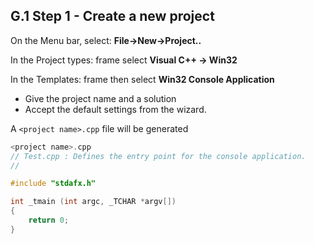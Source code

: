 <!--- @file
  G.1 Step 1 - Create a new project

  Copyright (c) 2008-2017, Intel Corporation. All rights reserved.<BR>

  Redistribution and use in source (original document form) and 'compiled'
  forms (converted to PDF, epub, HTML and other formats) with or without
  modification, are permitted provided that the following conditions are met:

  1) Redistributions of source code (original document form) must retain the
     above copyright notice, this list of conditions and the following
     disclaimer as the first lines of this file unmodified.

  2) Redistributions in compiled form (transformed to other DTDs, converted to
     PDF, epub, HTML and other formats) must reproduce the above copyright
     notice, this list of conditions and the following disclaimer in the
     documentation and/or other materials provided with the distribution.

  THIS DOCUMENTATION IS PROVIDED BY TIANOCORE PROJECT "AS IS" AND ANY EXPRESS OR
  IMPLIED WARRANTIES, INCLUDING, BUT NOT LIMITED TO, THE IMPLIED WARRANTIES OF
  MERCHANTABILITY AND FITNESS FOR A PARTICULAR PURPOSE ARE DISCLAIMED. IN NO
  EVENT SHALL TIANOCORE PROJECT  BE LIABLE FOR ANY DIRECT, INDIRECT, INCIDENTAL,
  SPECIAL, EXEMPLARY, OR CONSEQUENTIAL DAMAGES (INCLUDING, BUT NOT LIMITED TO,
  PROCUREMENT OF SUBSTITUTE GOODS OR SERVICES; LOSS OF USE, DATA, OR PROFITS;
  OR BUSINESS INTERRUPTION) HOWEVER CAUSED AND ON ANY THEORY OF LIABILITY,
  WHETHER IN CONTRACT, STRICT LIABILITY, OR TORT (INCLUDING NEGLIGENCE OR
  OTHERWISE) ARISING IN ANY WAY OUT OF THE USE OF THIS DOCUMENTATION, EVEN IF
  ADVISED OF THE POSSIBILITY OF SUCH DAMAGE.

-->

## G.1 Step 1 - Create a new project

On the Menu bar, select: **File->New->Project..**

In the Project types: frame select **Visual C++ -> Win32**

In the Templates: frame then select **Win32 Console Application**

* Give the project name and a solution
* Accept the default settings from the wizard.

A `<project name>.cpp` file will be generated

```c
<project name>.cpp
// Test.cpp : Defines the entry point for the console application.
//

#include "stdafx.h"

int _tmain (int argc, _TCHAR *argv[])
{
    return 0;
}
```
